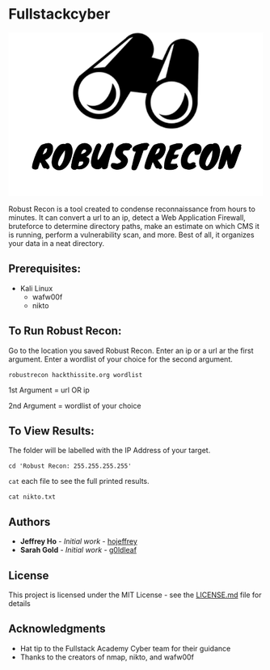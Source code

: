 # Fullstackcyber

![robust-recon-logo](https://github.com/hojeffrey/Fullstackcyber/blob/test-branch/robust-recon-logo.png)

 Robust Recon is a tool created to condense reconnaissance from hours to minutes. It can convert a url to an ip, detect a Web Application Firewall, bruteforce to determine directory paths, make an estimate on which CMS it is running, perform a vulnerability scan, and more. Best of all, it organizes your data in a neat directory. 


## Prerequisites: 
- Kali Linux
  - wafw00f
  - nikto 

## To Run Robust Recon:
Go to the location you saved Robust Recon. Enter an ip or a url ar the first argument. Enter a wordlist of your choice for the second argument.
```
robustrecon hackthissite.org wordlist
```

 1st Argument = url OR ip

2nd Argument = wordlist of your choice

## To View Results:
The folder will be labelled with the IP Address of your target.
```
cd 'Robust Recon: 255.255.255.255'
```
`cat` each file to see the full printed results.
```
cat nikto.txt
```

## Authors

* **Jeffrey Ho** - *Initial work* - [hojeffrey](https://github.com/hojeffrey)
* **Sarah Gold** - *Initial work* - [g0ldleaf](https://github.com/g0ldleaf)

## License

This project is licensed under the MIT License - see the [LICENSE.md](LICENSE.md) file for details

## Acknowledgments

* Hat tip to the Fullstack Academy Cyber team for their guidance
* Thanks to the creators of nmap, nikto, and wafw00f
